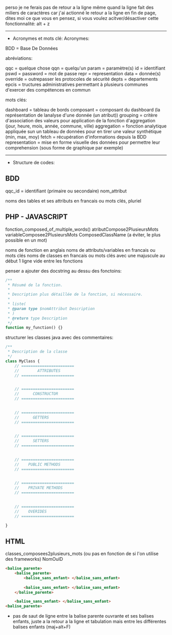 perso je ne ferais pas de retour a la ligne même quand la ligne fait des miliers de caractères car j'ai actionné le retour a la ligne en fin de page, dites moi ce que vous en pensez, si vous voulez acitver/désactiver cette fonctionnalité: 
alt + z

---

- Acronymes et mots clé:
Acronymes:

BDD = Base De Données

abréviations:

qqc = quelque chose
qqn = quelqu'un
param = paramètre(s)
id = identifiant
pswd = password = mot de passe
repr = representation
data = donnée(s)
override = outrepasser les protocoles de sécurité
depts = departements
epcis = tructures administratives permettant à plusieurs communes d'exercer des compétences en commun

mots clés:

dashboard = tableau de bords
composant = composant du dashboard (la représentation de lanalyse d'une donnée (un atribut))
grouping = critère d'association des valeurs pour application de la fonction d'aggregation (jour, heure, mois, année, commune, ville)
aggregation = fonction analytique appliquée sun un tableau de données pour en tirer une valeur synthétique (min, max, moy)
fetch = récupération d'informations depuis la BDD
representation = mise en forme visuelle des données pour permettre leur comprehension (sous forme de graphique par exemple)

----

- Structure de codes:
## BDD
qqc_id = identifiant (primaire ou secondaire)
nom_attribut

noms des tables et ses attributs en francais ou mots clés, pluriel

## PHP - JAVASCRIPT
fonction_composed_of_multiple_words()
atributCompose2PlusieursMots
variableComposee2PlusieursMots
ComposedClassName (a éviter, le plus possible en un mot)

noms de fonction en anglais
noms de attributs/variables en francais ou mots clés
noms de classes en francais ou mots clés avec une majuscule au début
1 ligne vide entre les fonctions

penser a ajouter des docstring au dessu des fonctoins:

```php
/**
 * Résumé de la fonction.
 *
 * Description plus détaillée de la fonction, si nécessaire.
 *
 * liste(
 * @param type $nomAttribut Description
 * ) 
 * @return type Description
 */
function my_function() {}
```

structurer les classes java avec des commentaires:
```php
/**
 * Description de la classe
 */
class MyClass {
    // =======================
    //        ATTRIBUTES
    // =======================


    // =======================
    //      CONSTRUCTOR
    // =======================
    

    // =======================
    //      GETTERS
    // =======================
    

    // =======================
    //      SETTERS
    // =======================
    

    // =======================
    //    PUBLIC METHODS
    // =======================
    

    // =======================
    //    PRIVATE METHODS
    // =======================
    

    // =======================
    //    OVERIDES
    // =======================

}
```
## HTML

classes_composees2plusieurs_mots (ou pas en fonction de si l'on utilise des frameworks)
NomOuID

```html
<balise_parente>
    <balise_parente>
        <balise_sans_enfant> </balise_sans_enfant>
        
        <balise_sans_enfant> </balise_sans_enfant>
    </balise_parente>

    <balise_sans_enfant> </balise_sans_enfant>
<balise_parente>
```

- pas de saut de ligne entre la balise parente ouvrante et ses balises enfants, juste a la retour a la ligne et tabulation mais entre les différentes balises enfants (maj+alt+F)

